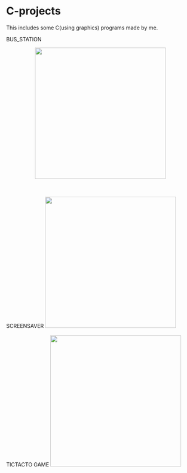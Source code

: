 # C-projects
This includes some C(using graphics) programs made by me.

BUS_STATION
<p align="center">
  <img src="screenshots/bus_station" width="350"/>
  
  <br><br>SCREENSAVER
  <img src="screenshots/screensaver" width="350"/>
  <br><br>TICTACTO GAME
  <img src="screenshots/tictacto" width="350"/>
</p>

